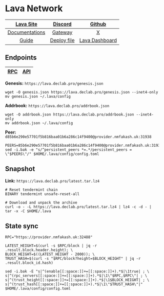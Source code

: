 # Lava Network

|[Lava Site](https://www.lavanet.xyz/)|[Discord](https://discord.gg/Tbk5NxTCdA)|[Github](https://github.com/lavanet)|
|:--:|:--:|:--:|
|[Documentations](https://docs.lavanet.xyz/)|[Gateway](https://accounts.lavanet.xyz/)|[X](https://twitter.com/lavanetxyz)|
|[Guide](https://services.declab.pro/guides)|[Deploy file](https://gitopia.com/DecloudNodesLab/cosmos-universe/tree/master/projects/Lava/lava_testnet_deploy.yml)|[Lava Dashboard](https://info.lavanet.xyz/)|


## Endpoints

|[**RPC**](https://lava.declab.pro/rpc)|[**API**](https://lava.declab.pro)|
|:--:|:--:|

**Genesis:** ```https://lava.declab.pro/genesis.json```

```
wget -O genesis.json https://lava.declab.pro/genesis.json --inet4-only
mv genesis.json ~/.lava/config
```

**Addrbook:** ```https://lava.declab.pro/addrbook.json```

```
wget -O addrbook.json https://lava.declab.pro/addrbook.json --inet4-only
mv addrbook.json ~/.lava/config
```

**Peer:** ```d85b6e290e57701f5b816baa01b6a286c14f9400@provider.nmfakash.uk:31938```

```
PEERS=85b6e290e57701f5b816baa01b6a286c14f9400@provider.nmfakash.uk:31938,c3bcd6779abf9bc703ff89d72f9aa91dc4b3068e@65.21.131.21:26656,40046fe63bdaa9efde27707b0d3de0bf84fedf80@86.111.48.158:26656,0d6983bcd192c0b4a0f61e6d849c152704e2f017@91.107.148.5:26656,3031bcee46e31081eb6ecb90df2dad6fc757bebc@95.217.57.232:56656,b3abed4b1ad82a3d2404c817b4eabf30ab36f6f6@185.250.36.187:17656
sed -i.bak -e "s/^persistent_peers *=.*/persistent_peers = \"$PEERS\"/" $HOME/.lava/config/config.toml
```

## Snapshot 

**Link:** ```https://lava.declab.pro/latest.tar.lz4```

```
# Reset tendermint chain
BINARY tendermint unsafe-reset-all

# Download and unpack the archive
curl -o - -L https://lava.declab.pro/latest.tar.lz4 | lz4 -c -d - | tar -x -C $HOME/.lava
```

## State sync

```
RPC="https://provider.nmfakash.uk:32488"

LATEST_HEIGHT=$(curl -s $RPC/block | jq -r .result.block.header.height); \
BLOCK_HEIGHT=$((LATEST_HEIGHT - 2000)); \
TRUST_HASH=$(curl -s "$RPC/block?height=$BLOCK_HEIGHT" | jq -r .result.block_id.hash)

sed -i.bak -E "s|^(enable[[:space:]]+=[[:space:]]+).*$|\1true| ; \
s|^(rpc_servers[[:space:]]+=[[:space:]]+).*$|\1\"$RPC,$RPC\"| ; \
s|^(trust_height[[:space:]]+=[[:space:]]+).*$|\1$BLOCK_HEIGHT| ; \
s|^(trust_hash[[:space:]]+=[[:space:]]+).*$|\1\"$TRUST_HASH\"|" $HOME/.lava/config/config.toml
```
